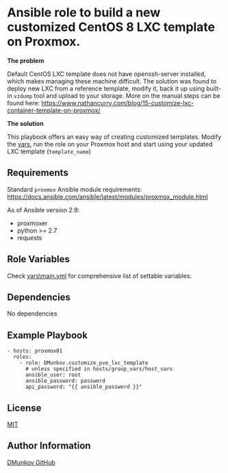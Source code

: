 Ansible role to build a new customized CentOS 8 LXC template on Proxmox.
=========

**The problem**

Default CentOS LXC template does not have openssh-server installed, which makes managing these machine difficult.
The solution was found to deploy new LXC from a reference template, modify it, back it up using built-in `vzdump` tool and upload to your storage. More on the manual steps can be found here:
https://www.nathancurry.com/blog/15-customize-lxc-container-template-on-proxmox/

**The solution**

This playbook offers an easy way of creating customized templates. Modify the [vars](vars\main.yml), run the role on your Proxmox host and start using your updated LXC template (`template_name`)

Requirements
------------

Standard `proxmox` Ansible module requirements: https://docs.ansible.com/ansible/latest/modules/proxmox_module.html

As of Ansible version 2.9:
* proxmoxer
* python >= 2.7
* requests

Role Variables
--------------

Check [vars\main.yml](vars\main.yml) for comprehensive list of settable variables.

Dependencies
------------

No dependencies

Example Playbook
----------------

    - hosts: proxmox01
      roles:
        - role: DMunkov.customize_pve_lxc_template
          # unless specified in hosts/group_vars/host_vars
          ansible_user: root
          ansible_password: password
          api_password: "{{ ansible_password }}"

License
-------

[MIT](LICENSE)

Author Information
------------------

[DMunkov GitHub](https://github.com/DMunkov)
